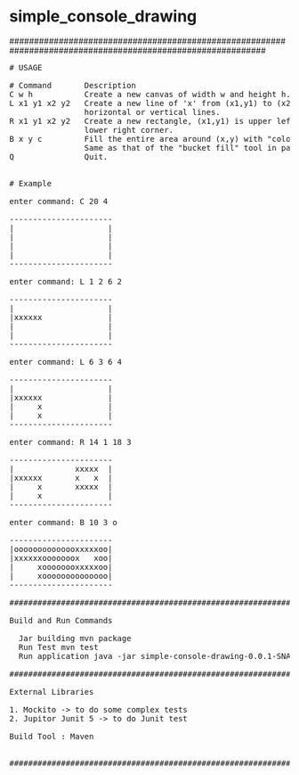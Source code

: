 # simple_console_drawing

############################################################################################################
<pre>
# USAGE

# Command 	   	Description
C w h           Create a new canvas of width w and height h.
L x1 y1 x2 y2   Create a new line of 'x' from (x1,y1) to (x2,y2). Only support 
                horizontal or vertical lines.
R x1 y1 x2 y2   Create a new rectangle, (x1,y1) is upper left corner & (x2,y2) is 
                lower right corner.
B x y c         Fill the entire area around (x,y) with "colour" c.
                Same as that of the "bucket fill" tool in paint programs.
Q               Quit.


# Example

enter command: C 20 4

----------------------
|                    |
|                    |
|                    |
|                    |
---------------------- 

enter command: L 1 2 6 2

----------------------
|                    |
|xxxxxx              |
|                    |
|                    |
----------------------

enter command: L 6 3 6 4

----------------------
|                    |
|xxxxxx              |
|     x              |
|     x              |
----------------------

enter command: R 14 1 18 3

----------------------
|             xxxxx  |
|xxxxxx       x   x  |
|     x       xxxxx  |
|     x              |
----------------------

enter command: B 10 3 o

----------------------
|oooooooooooooxxxxxoo|
|xxxxxxooooooox   xoo|
|     xoooooooxxxxxoo|
|     xoooooooooooooo|
----------------------

#############################################################################################################

Build and Run Commands

  Jar building mvn package
  Run Test mvn test
  Run application java -jar simple-console-drawing-0.0.1-SNAPSHOT.jar
  
#############################################################################################################

External Libraries

1. Mockito -> to do some complex tests
2. Jupitor Junit 5 -> to do Junit test

Build Tool : Maven


#############################################################################################################

</pre>
